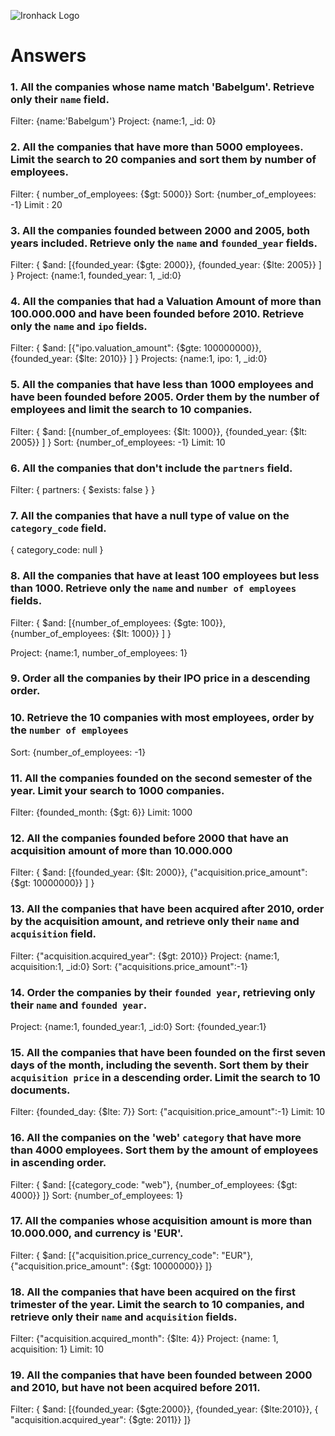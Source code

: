 ![Ironhack Logo](https://i.imgur.com/1QgrNNw.png)

# Answers

### 1. All the companies whose name match 'Babelgum'. Retrieve only their `name` field.

Filter: {name:'Babelgum'}
Project: {name:1, _id: 0}

### 2. All the companies that have more than 5000 employees. Limit the search to 20 companies and sort them by **number of employees**.

Filter: { number_of_employees: {$gt: 5000}}
Sort: {number_of_employees: -1}
Limit : 20

### 3. All the companies founded between 2000 and 2005, both years included. Retrieve only the `name` and `founded_year` fields.

Filter: { $and: [{founded_year: {$gte: 2000}}, {founded_year: {$lte: 2005}} ] }
Project: {name:1, founded_year: 1, _id:0}

### 4. All the companies that had a Valuation Amount of more than 100.000.000 and have been founded before 2010. Retrieve only the `name` and `ipo` fields.

Filter:  { $and: [{"ipo.valuation_amount": {$gte: 100000000}}, {founded_year: {$lte: 2010}} ] }
Projects: {name:1, ipo: 1, _id:0}

### 5. All the companies that have less than 1000 employees and have been founded before 2005. Order them by the number of employees and limit the search to 10 companies.

Filter: { $and: [{number_of_employees: {$lt: 1000}}, {founded_year: {$lt: 2005}} ] }
Sort: {number_of_employees: -1}
Limit: 10

### 6. All the companies that don't include the `partners` field.

Filter: { partners: { $exists: false } } 

### 7. All the companies that have a null type of value on the `category_code` field.

{ category_code: null } 

### 8. All the companies that have at least 100 employees but less than 1000. Retrieve only the `name` and `number of employees` fields.

 Filter: { $and: [{number_of_employees: {$gte: 100}}, {number_of_employees: {$lt: 1000}} ] }

 Project: {name:1, number_of_employees: 1}

### 9. Order all the companies by their IPO price in a descending order.

<!-- Your Code Goes Here -->

### 10. Retrieve the 10 companies with most employees, order by the `number of employees`

Sort: {number_of_employees: -1}

### 11. All the companies founded on the second semester of the year. Limit your search to 1000 companies.

Filter: {founded_month: {$gt: 6}}
Limit: 1000

### 12. All the companies founded before 2000 that have an acquisition amount of more than 10.000.000

Filter: { $and: [{founded_year: {$lt: 2000}}, {"acquisition.price_amount": {$gt: 10000000}} ] }

### 13. All the companies that have been acquired after 2010, order by the acquisition amount, and retrieve only their `name` and `acquisition` field.

Filter: {"acquisition.acquired_year": {$gt: 2010}}
Project: {name:1, acquisition:1, _id:0}
Sort: {"acquisitions.price_amount":-1}

### 14. Order the companies by their `founded year`, retrieving only their `name` and `founded year`.

Project: {name:1, founded_year:1, _id:0}
Sort: {founded_year:1}

### 15. All the companies that have been founded on the first seven days of the month, including the seventh. Sort them by their `acquisition price` in a descending order. Limit the search to 10 documents.

Filter: {founded_day: {$lte: 7}}
Sort: {"acquisition.price_amount":-1}
Limit: 10

### 16. All the companies on the 'web' `category` that have more than 4000 employees. Sort them by the amount of employees in ascending order.

Filter: { $and: [{category_code: "web"}, {number_of_employees: {$gt: 4000}} ]}
Sort: {number_of_employees: 1}

### 17. All the companies whose acquisition amount is more than 10.000.000, and currency is 'EUR'.

Filter: { $and: [{"acquisition.price_currency_code": "EUR"}, {"acquisition.price_amount": {$gt: 10000000}} ]}

### 18. All the companies that have been acquired on the first trimester of the year. Limit the search to 10 companies, and retrieve only their `name` and `acquisition` fields.

Filter: {"acquisition.acquired_month": {$lte: 4}}
Project: {name: 1, acquisition: 1}
Limit: 10

### 19. All the companies that have been founded between 2000 and 2010, but have not been acquired before 2011.

Filter: { $and: [{founded_year: {$gte:2000}}, {founded_year: {$lte:2010}}, { "acquisition.acquired_year": {$gte: 2011}} ]}

